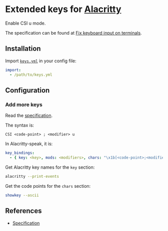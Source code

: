 # Extended keys for [Alacritty]

[Alacritty]: https://github.com/alacritty/alacritty

Enable CSI u mode.

The specification can be found at [Fix keyboard input on terminals].

[Fix keyboard input on terminals]: http://www.leonerd.org.uk/hacks/fixterms/

## Installation

Import [`keys.yml`] in your config file:

``` yaml
import:
  - /path/to/keys.yml
```

[`keys.yml`]: keys.yml

## Configuration

### Add more keys

Read the [specification].

The syntax is:

```
CSI <code-point> ; <modifier> u
```

In Alacritty-speak, it is:

``` yaml
key_bindings:
  - { key: <key>, mods: <modifiers>, chars: "\x1b[<code-point>;<modifier>u" }
```

Get Alacritty key names for the `key` section:

``` sh
alacritty --print-events
```

Get the code points for the `chars` section:

``` sh
showkey --ascii
```

## References

- [Specification]

[Specification]: http://www.leonerd.org.uk/hacks/fixterms/
